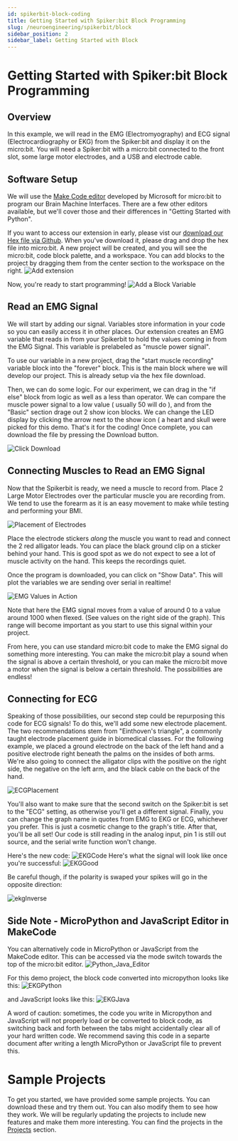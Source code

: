 ```yaml
---
id: spikerbit-block-coding
title: Getting Started with Spiker:bit Block Programming
slug: /neuroengineering/spikerbit/block
sidebar_position: 2
sidebar_label: Getting Started with Block 
---
```


# Getting Started with Spiker:bit Block Programming #

## Overview ##

In this example, we will read in the EMG (Electromyography) and ECG signal (Electrocardiography or EKG) from the Spiker:bit and display it on the micro:bit.  You will need a Spiker:bit with a micro:bit connected to the front slot, some large motor electrodes, and a USB and electrode cable.

## Software Setup ##
We will use the [Make Code editor](https://makecode.microbit.org/) developed by Microsoft for micro:bit to program our Brain Machine Interfaces. There are a few other editors available, but we'll cover those and their differences in "Getting Started with Python". <!--For now, navigate to the Make Code website and click on the "New Project" button. 
![Add a Block Variable]( ./blk_newProject.png) -->

If you want to access our extension in early, please vist our [download our Hex file via Github](https://github.com/BackyardBrains/pxt-spikerbit/releases/tag/v1.0.0). When you've download it, please drag and drop the hex file into micro:bit. A new project will be created, and you will see the micro:bit, code block palette, and a workspace.  You can add blocks to the project by dragging them from the center section to the workspace on the right. 
![Add extension]( ./dragAndDrop.png)

<!--Soon, our Spikerbit Extension will be available in Make Code. From there, you'll got to Make Code Editor > Extensions > Import and upload the hex file there. 
![Add our Extension]( ./extension_Adder.png) -->

Now, you're ready to start programming!
![Add a Block Variable]( ./microBitHome.png)

## Read an EMG Signal ##

We will start by adding our signal. Variables store information in your code so you can easily access it in other places. Our extension creates an EMG variable that reads in from your Spikerbit to hold the values coming in from the EMG Signal. This variable is prelabeled as "muscle power signal".

To use our variable in a new project, drag the "start muscle recording" variable block into the "forever" block.  This is the main block where we will develop our project. This is already setup via the hex file download.    

Then, we can do some logic. For our experiment, we can drag in the "if else" block from logic as well as a less than operator. We can compare the muscle power signal to a low value ( usually 50 will do ), and from the "Basic" section drage out 2 show icon blocks. We can change the LED display by clicking the arrow next to the show icon ( a heart and skull were picked for this demo. That's it for the coding!  Once complete, you can download the file by pressing the Download button.  

![Click Download]( ./block_download_Updated2.png)


## Connecting Muscles to Read an EMG Signal ##

Now that the Spikerbit is ready, we need a muscle to record from. Place 2 Large Motor Electrodes over the particular muscle you are recording from.  We tend to use the forearm as it is an easy movement to make while testing and performing your BMI. 

![Placement of Electrodes]( ./emgToMicrobit.png)

Place the electrode stickers *along* the muscle you want to read and connect the 2 red alligator leads.  You can place the black ground clip on a sticker behind your hand. This is good spot as we do not expect to see a lot of muscle activity on the hand.  This keeps the recordings quiet.


Once the program is downloaded, you can click on "Show Data".  This will plot the variables we are sending over serial in realtime!

![EMG Values in Action](./blk_serialViewer.png)

Note that here the EMG signal moves from a value of around 0 to a value around 1000 when flexed. (See values on the right side of the graph).  This range will become important as you start to use this signal within your project.  

From here, you can use standard micro:bit code to make the EMG signal do something more interesting.  You can make the micro:bit play a sound when the signal is above a certain threshold, or you can make the micro:bit move a motor when the signal is below a certain threshold.  The possibilities are endless!  


## Connecting for ECG ##

Speaking of those possibilities, our second step could be repurposing this code for ECG signals! To do this, we'll add some new electrode placement. The two recommendations stem from "Einthoven's triangle", a commonly taught electrode placement guide in biomedical classes. For the following example, we placed a ground electrode on the back of the left hand and a positive electrode right beneath the palms on the insides of both arms. We're also going to connect the alligator clips with the positive on the right side, the negative on the left arm, and the black cable on the back of the hand.

![ECGPlacement](./ECGPlacement_Updated.png)

You'll also want to make sure that the second switch on the Spiker:bit is set to the "ECG" setting, as otherwise you'll get a different signal. Finally, you can change the graph name in quotes from EMG to EKG or ECG, whichever you prefer. This is just a cosmetic change to the graph's title. After that, you'll be all set! Our code is still reading in the analog input, pin 1 is still out source, and the serial write function won't change.  

Here's the new code:
![EKGCode](./EKGSerialCode_Updated.png)
Here's what the signal will look like once you're successful:
![EKGGood](./ECGGOOOD.png)

Be careful though, if the polarity is swaped your spikes will go in the opposite direction:

![ekgInverse](./ECGBAAD.png)


## Side Note - MicroPython and JavaScript Editor in MakeCode ##

You can alternatively code in MicroPython or JavaScript from the MakeCode editor. This can be accessed via the mode switch towards the top of the micro:bit editor.
![Python_Java_Editor](./EditorJava_Pyth_Updated.png)

For this demo project, the block code converted into micropython looks like this:
![EKGPython](./EKGPython_Updated.png)

and JavaScript looks like this:
![EKGJava](./EKGJava_Updated.png)

A word of caution: sometimes, the code you write in Micropython and JavaScript will not properly load or be converted to block code, as switching back and forth between the tabs might accidentally clear all of your hard written code. We recommend saving this code in a separte document after writing a length MicroPython or JavaScript file to prevent this. 

# Sample Projects #
  
To get you started, we have provided some sample projects.  You can download these and try them out.  You can also modify them to see how they work.  We will be regularly updating the projects to include new features and make them more interesting.  You can find the projects in the [Projects](../Projects) section. 
